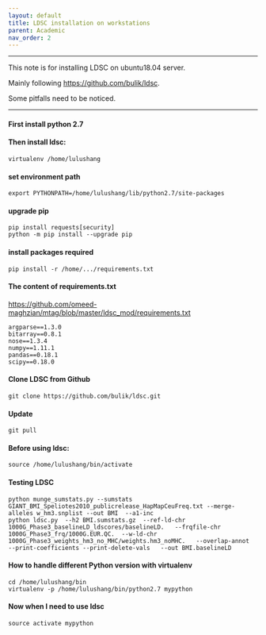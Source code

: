 ```yaml
---
layout: default
title: LDSC installation on workstations
parent: Academic
nav_order: 2
---
```


-------------
This note is for installing LDSC on ubuntu18.04 server. 

Mainly following https://github.com/bulik/ldsc. 

Some pitfalls need to be noticed.

-------------

#### First install python 2.7

#### Then install ldsc:

```
virtualenv /home/lulushang
```

#### set environment path
```
export PYTHONPATH=/home/lulushang/lib/python2.7/site-packages
```

#### upgrade pip
```
pip install requests[security]
python -m pip install --upgrade pip
```

#### install packages required
```
pip install -r /home/.../requirements.txt
```

#### The content of requirements.txt 
https://github.com/omeed-maghzian/mtag/blob/master/ldsc_mod/requirements.txt
```
argparse==1.3.0
bitarray==0.8.1
nose==1.3.4
numpy==1.11.1
pandas==0.18.1
scipy==0.18.0
```


#### Clone LDSC from Github
```
git clone https://github.com/bulik/ldsc.git
```

#### Update 
```
git pull
```

#### Before using ldsc:
```
source /home/lulushang/bin/activate  
```

####  Testing LDSC
```
python munge_sumstats.py --sumstats GIANT_BMI_Speliotes2010_publicrelease_HapMapCeuFreq.txt --merge-alleles w_hm3.snplist --out BMI  --a1-inc
python ldsc.py  --h2 BMI.sumstats.gz  --ref-ld-chr 1000G_Phase3_baselineLD_ldscores/baselineLD.   --frqfile-chr 1000G_Phase3_frq/1000G.EUR.QC.  --w-ld-chr 1000G_Phase3_weights_hm3_no_MHC/weights.hm3_noMHC.   --overlap-annot   --print-coefficients --print-delete-vals   --out BMI.baselineLD
```
#### How to handle different Python version with virtualenv
```
cd /home/lulushang/bin
virtualenv -p /home/lulushang/bin/python2.7 mypython
```
#### Now when I need to use ldsc
```
source activate mypython
```


